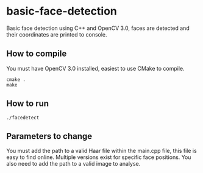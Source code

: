 # basic-face-detection
Basic face detection using C++ and OpenCV 3.0, faces are detected and their coordinates are printed to console.

## How to compile
You must have OpenCV 3.0 installed, easiest to use CMake to compile.
```Shell
cmake .
make
```

## How to run
```Shell
./facedetect
```

## Parameters to change
You must add the path to a valid Haar file within the main.cpp file, this file is easy to find online. Multiple versions exist for specific face positions. You also need to add the path to a valid image to analyse.